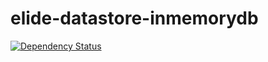 elide-datastore-inmemorydb
==========================

[![Dependency Status](https://www.versioneye.com/user/projects/5621504136d0ab0021000a1e/badge.svg?style=flat)](https://www.versioneye.com/user/projects/5621504136d0ab0021000a1e)

